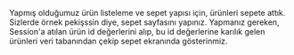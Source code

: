 Yapmış olduğumuz ürün listeleme ve sepet yapısı için, ürünleri sepete attık.
Sizlerde örnek pekişssin diye, sepet sayfasını yapınız. Yapmanız gereken, Session'a atılan ürün id değerlerini alıp, bu id değerlerine karılık gelen ürünleri veri tabanından çekip sepet ekranında gösterinmiz.
